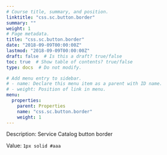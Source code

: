 ```yaml
---
# Course title, summary, and position.
linktitle: "css.sc.button.border"
summary: ""
weight: 1
# Page metadata.
title: "css.sc.button.border"
date: "2018-09-09T00:00:00Z"
lastmod: "2018-09-09T00:00:00Z"
draft: false  # Is this a draft? true/false
toc: true  # Show table of contents? true/false
type: docs  # Do not modify.

# Add menu entry to sidebar.
# - name: Declare this menu item as a parent with ID name.
# - weight: Position of link in menu.
menu:
  properties:
    parent: Properties
    name: "css.sc.button.border"
    weight: 1
---
```


Description: Service Catalog button border


Value: `1px solid #aaa`